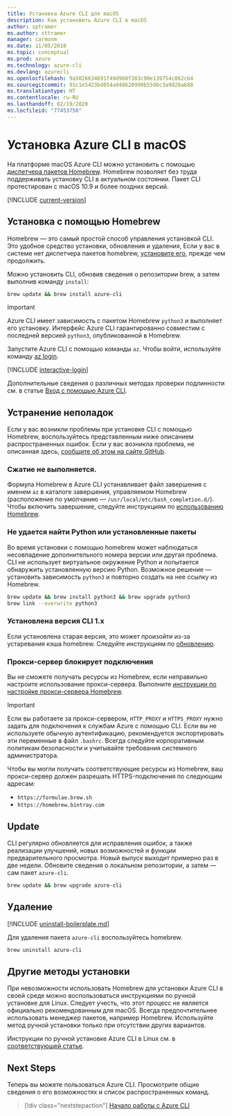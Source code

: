 ```yaml
---
title: Установка Azure CLI для macOS
description: Как установить Azure CLI в macOS
author: sptramer
ms.author: sttramer
manager: carmonm
ms.date: 11/05/2018
ms.topic: conceptual
ms.prod: azure
ms.technology: azure-cli
ms.devlang: azurecli
ms.openlocfilehash: 9a5026634691f49d960f383c90e139754c862cb4
ms.sourcegitcommit: 91c1e5423bd054a948620999b559bc3a9828a688
ms.translationtype: HT
ms.contentlocale: ru-RU
ms.lasthandoff: 02/19/2020
ms.locfileid: "77453758"
---
```

# <a name="install-azure-cli-on-macos"></a>Установка Azure CLI в macOS

На платформе macOS Azure CLI можно установить с помощью [диспетчера пакетов Homebrew](https://brew.sh). Homebrew позволяет без труда поддерживать установку CLI в актуальном состоянии. Пакет CLI протестирован с macOS 10.9 и более поздних версий.

[!INCLUDE [current-version](includes/current-version.md)]

## <a name="install-with-homebrew"></a>Установка с помощью Homebrew

Homebrew — это самый простой способ управления установкой CLI. Это удобное средство установки, обновления и удаления,
Если у вас в системе нет диспетчера пакетов homebrew, [установите его](https://docs.brew.sh/Installation.html), прежде чем продолжить.

Можно установить CLI, обновив сведения о репозитории brew, а затем выполнив команду `install`:

```bash
brew update && brew install azure-cli
```

> [!IMPORTANT]
>
> Azure CLI имеет зависимость с пакетом Homebrew `python3` и выполняет его установку.
> Интерфейс Azure CLI гарантированно совместим с последней версией `python3`, опубликованной в Homebrew.

Запустите Azure CLI с помощью команды `az`. Чтобы войти, используйте команду [az login](/cli/azure/reference-index#az-login).

[!INCLUDE [interactive-login](includes/interactive-login.md)]

Дополнительные сведения о различных методах проверки подлинности см. в статье [Вход с помощью Azure CLI](authenticate-azure-cli.md).

## <a name="troubleshooting"></a>Устранение неполадок

Если у вас возникли проблемы при установке CLI с помощью Homebrew, воспользуйтесь представленным ниже описанием распространенных ошибок. Если у вас возникла проблема, не описанная здесь, [сообщите об этом на сайте GitHub](https://github.com/Azure/azure-cli/issues).

### <a name="completion-is-not-working"></a>Сжатие не выполняется.

Формула Homebrew в Azure CLI устанавливает файл завершения с именем `az` в каталоге завершения, управляемом Homebrew (расположение по умолчанию — `/usr/local/etc/bash_completion.d/`). Чтобы включить завершение, следуйте инструкциям по [использованию Homebrew](https://docs.brew.sh/Shell-Completion).

### <a name="unable-to-find-python-or-installed-packages"></a>Не удается найти Python или установленные пакеты

Во время установки с помощью homebrew может наблюдаться несовпадение дополнительного номера версии или другая проблема. CLI не использует виртуальное окружение Python и попытается обнаружить установленную версию Python. Возможное решение — установить зависимость `python3` и повторно создать на нее ссылку из Homebrew.

```bash
brew update && brew install python3 && brew upgrade python3
brew link --overwrite python3
```

### <a name="cli-version-1x-is-installed"></a>Установлена версия CLI 1.x

Если установлена старая версия, это может произойти из-за устаревания кэша homebrew. Следуйте инструкциям по [обновлению](#update).

### <a name="proxy-blocks-connection"></a>Прокси-сервер блокирует подключения

Вы не сможете получать ресурсы из Homebrew, если неправильно настроите использование прокси-сервера. Выполните [инструкции по настройке прокси-сервера Homebrew](https://docs.brew.sh/Manpage#using-homebrew-behind-a-proxy).

> [!IMPORTANT]
> Если вы работаете за прокси-сервером, `HTTP_PROXY` и `HTTPS_PROXY` нужно задать для подключения к службам Azure с помощью CLI.
> Если вы не используете обычную аутентификацию, рекомендуется экспортировать эти переменные в файл `.bashrc`.
> Всегда следуйте корпоративным политикам безопасности и учитывайте требования системного администратора.

Чтобы вы могли получать соответствующие ресурсы из Homebrew, ваш прокси-сервер должен разрешать HTTPS-подключения по следующим адресам:

* `https://formulae.brew.sh`
* `https://homebrew.bintray.com`

## <a name="update"></a>Update

CLI регулярно обновляется для исправления ошибок, а также реализации улучшений, новых возможностей и функции предварительного просмотра. Новый выпуск выходит примерно раз в две недели. Обновите сведения о локальном репозитории, а затем — сам пакет `azure-cli`.

```bash
brew update && brew upgrade azure-cli
```

## <a name="uninstall"></a>Удаление

[!INCLUDE [uninstall-boilerplate.md](includes/uninstall-boilerplate.md)]

Для удаления пакета `azure-cli` воспользуйтесь homebrew.

```bash
brew uninstall azure-cli
```

## <a name="other-installation-methods"></a>Другие методы установки

При невозможности использовать Homebrew для установки Azure CLI в своей среде можно воспользоваться инструкциями по ручной установке для Linux. Следует учесть, что этот процесс не является официально рекомендованным для macOS. Всегда предпочтительнее использовать менеджер пакетов, например Homebrew. Используйте метод ручной установки только при отсутствии других вариантов.

Инструкции по ручной установке Azure CLI в Linux см. в [соответствующей статье](install-azure-cli-linux.md).

## <a name="next-steps"></a>Next Steps

Теперь вы можете пользоваться Azure CLI. Просмотрите общие сведения о его возможностях и список распространенных команд.

> [!div class="nextstepaction"]
> [Начало работы с Azure CLI](get-started-with-azure-cli.md)
